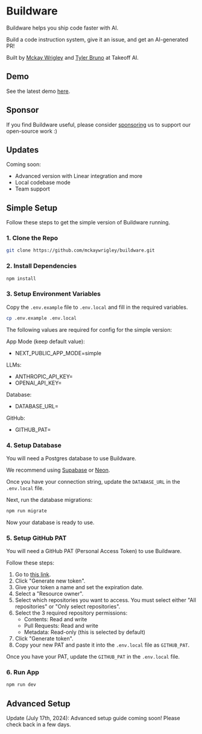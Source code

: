 # Buildware

Buildware helps you ship code faster with AI.

Build a code instruction system, give it an issue, and get an AI-generated PR!

Built by [Mckay Wrigley](https://twitter.com/mckaywrigley) and [Tyler Bruno](https://twitter.com/tylerbruno05) at Takeoff AI.

## Demo

See the latest demo [here](https://twitter.com/mckaywrigley).

## Sponsor

If you find Buildware useful, please consider [sponsoring](https://github.com/sponsors/mckaywrigley) us to support our open-source work :)

## Updates

Coming soon:

- Advanced version with Linear integration and more
- Local codebase mode
- Team support

## Simple Setup

Follow these steps to get the simple version of Buildware running.

### 1. Clone the Repo

```bash
git clone https://github.com/mckaywrigley/buildware.git
```

### 2. Install Dependencies

```bash
npm install
```

### 3. Setup Environment Variables

Copy the `.env.example` file to `.env.local` and fill in the required variables.

```bash
cp .env.example .env.local
```

The following values are required for config for the simple version:

App Mode (keep default value):

- NEXT_PUBLIC_APP_MODE=simple

LLMs:

- ANTHROPIC_API_KEY=
- OPENAI_API_KEY=

Database:

- DATABASE_URL=

GitHub:

- GITHUB_PAT=

### 4. Setup Database

You will need a Postgres database to use Buildware.

We recommend using [Supabase](https://supabase.com/) or [Neon](https://neon.tech/).

Once you have your connection string, update the `DATABASE_URL` in the `.env.local` file.

Next, run the database migrations:

```bash
npm run migrate
```

Now your database is ready to use.

### 5. Setup GitHub PAT

You will need a GitHub PAT (Personal Access Token) to use Buildware.

Follow these steps:

1. Go to [this link](https://github.com/settings/tokens?type=beta).
2. Click "Generate new token".
3. Give your token a name and set the expiration date.
4. Select a "Resource owner".
5. Select which repositories you want to access. You must select either "All repositories" or "Only select repositories".
6. Select the 3 required repository permissions:
   - Contents: Read and write
   - Pull Requests: Read and write
   - Metadata: Read-only (this is selected by default)
7. Click "Generate token".
8. Copy your new PAT and paste it into the `.env.local` file as `GITHUB_PAT`.

Once you have your PAT, update the `GITHUB_PAT` in the `.env.local` file.

### 6. Run App

```bash
npm run dev
```

## Advanced Setup

Update (July 17th, 2024): Advanced setup guide coming soon! Please check back in a few days.
